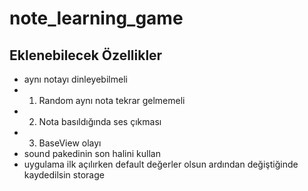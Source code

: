 # note_learning_game

## Eklenebilecek Özellikler

- aynı notayı dinleyebilmeli
- 1.  Random aynı nota tekrar gelmemeli
- 2.  Nota basıldığında ses çıkması
- 3. BaseView olayı
- sound pakedinin son halini kullan
- uygulama ilk açılırken default değerler olsun ardından değiştiğinde kaydedilsin storage



